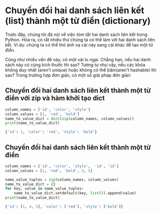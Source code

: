# Chuyển đổi hai danh sách liên kết (list) thành một từ điển (dictionary)

Trước đây, chúng tôi đã nói về việc tóm tắt hai danh sách liên kết trong Python. Hóa ra, có rất nhiều thứ chúng ta có thể làm với hai danh sách liên kết. Ví dụ: chúng ta có thể thử ánh xạ cái này sang cái khác để tạo một từ điển.

Cũng như nhiều vấn đề này, có một vài lo ngại. Chẳng hạn, nếu hai danh sách này có cùng kích thước thì sao? Tương tự như vậy, nếu các khóa không duy nhất (aren't unique) hoặc không có thể băm(aren't hashable) thì sao? Trong trường hợp đơn giản, có một số giải pháp đơn giản:

## Chuyển đổi hai danh sách liên kết thành một từ điển với zip và hàm khởi tạo dict

```python
column_names = ['id', 'color', 'style']
column_values = [1, 'red', 'bold']
name_to_value_dict = dict(zip(column_names, column_values))
print(name_to_value_dict)
```

```python
{'id': 1, 'color': 'red', 'style': 'bold'}
```

## Chuyển đổi hai danh sách liên kết thành một từ điển

```python
column_names = ['id', 'color', 'style',  'id', 'id']
column_values = [1, 'red', 'bold', 4, 5]

name_value_tuples = zip(column_names, column_values) 
name_to_value_dict = {} 
for key, value in name_value_tuples:
    name_to_value_dict.setdefault(key, list()).append(value)
print(name_to_value_dict)
```

```python
{'id': [1, 4, 5], 'color': ['red'], 'style': ['bold']}
```
